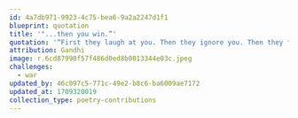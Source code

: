 ```yaml
---
id: 4a7db971-9923-4c75-bea6-9a2a2247d1f1
blueprint: quotation
title: '"...then you win.”'
quotation: '“First they laugh at you. Then they ignore you. Then they fight you. Then you win.”'
attribution: Gandhi
image: r.6cd87990f57f486d0ed8b0013344e03c.jpeg
challenges:
  - war
updated_by: 46c097c5-771c-49e2-b8c6-ba6009ae7172
updated_at: 1709320019
collection_type: poetry-contributions
---
```

